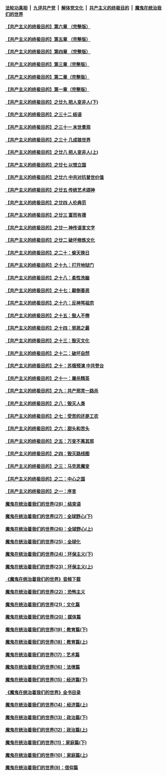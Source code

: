 ####  [法轮功真相](../../../../basic/blob/master/README.md?t=08230213) &nbsp;|&nbsp; [九评共产党](../../../../9ping.md/blob/master/README.md?t=08230213) &nbsp;|&nbsp; [解体党文化](../../../../jtdwh.md/blob/master/README.md?t=08230213)  &nbsp;|&nbsp; [共产主义的终极目的](../../../../gczydzjmd.md/blob/master/README.md?t=08230213) &nbsp;|&nbsp; [魔鬼在统治我们的世界](../../../../mgztzwmdsj.md/blob/master/README.md?t=08230213) 

#### [【共产主义的终极目的】第六章 （完整版）](../pages/nsc422/n11428913.md?t=08230213) 

#### [【共产主义的终极目的】第五章 （完整版）](../pages/nsc422/n11428912.md?t=08230213) 

#### [【共产主义的终极目的】第四章 （完整版）](../pages/nsc422/n11428907.md?t=08230213) 

#### [【共产主义的终极目的】第三章（完整版）](../pages/nsc422/n11428848.md?t=08230213) 

#### [【共产主义的终极目的】第二章（完整版）](../pages/nsc422/n11428831.md?t=08230213) 

#### [【共产主义的终极目的】第一章（完整版）](../pages/nsc422/n11417651.md?t=08230213) 

#### [【共产主义的终极目的】之廿九 把人变非人(下)](../pages/nsc422/n11344140.md?t=08230213) 

#### [【共产主义的终极目的】之三十二 结语](../pages/nsc422/n11360535.md?t=08230213) 

#### [【共产主义的终极目的】之三十一 末世景观](../pages/nsc422/n11351129.md?t=08230213) 

#### [【共产主义的终极目的】之三十 几成狼世界](../pages/nsc422/n11348280.md?t=08230213) 

#### [【共产主义的终极目的】之廿八 把人变非人(上)](../pages/nsc422/n11340492.md?t=08230213) 

#### [【共产主义的终极目的】之廿七 以恨立国](../pages/nsc422/n11336944.md?t=08230213) 

#### [【共产主义的终极目的】之廿六 中共对抗普世价值](../pages/nsc422/n11324785.md?t=08230213) 

#### [【共产主义的终极目的】之廿五 传统艺术颂神](../pages/nsc422/n11296396.md?t=08230213) 

#### [【共产主义的终极目的】之廿四 人伦典范](../pages/nsc422/n11296397.md?t=08230213) 

#### [【共产主义的终极目的】之廿三 富而有德](../pages/nsc422/n11283598.md?t=08230213) 

#### [【共产主义的终极目的】之廿一 神传语言文字](../pages/nsc422/n11263265.md?t=08230213) 

#### [【共产主义的终极目的】之廿二 破坏修炼文化](../pages/nsc422/n11245728.md?t=08230213) 

#### [【共产主义的终极目的】之二十：偷天换日](../pages/nsc422/n11238846.md?t=08230213) 

#### [【共产主义的终极目的】之十九：打开地狱门](../pages/nsc422/n11206376.md?t=08230213) 

#### [【共产主义的终极目的】之十八：柔性洗脑](../pages/nsc422/n11199994.md?t=08230213) 

#### [【共产主义的终极目的】之十七：颠倒善恶](../pages/nsc422/n11179782.md?t=08230213) 

#### [【共产主义的终极目的】之十六：反神骂祖宗](../pages/nsc422/n11166798.md?t=08230213) 

#### [【共产主义的终极目的】之十五：毁人不倦](../pages/nsc422/n11166792.md?t=08230213) 

#### [【共产主义的终极目的】之十四：邪恶之最](../pages/nsc422/n11150249.md?t=08230213) 

#### [【共产主义的终极目的】之十三：毁灭文化](../pages/nsc422/n11135227.md?t=08230213) 

#### [【共产主义的终极目的】之十二：破坏自然](../pages/nsc422/n11135214.md?t=08230213) 

#### [【共产主义的终极目的】之十：苏俄预演 中共登台](../pages/nsc422/n11118424.md?t=08230213) 

#### [【共产主义的终极目的】之十一：屠杀精英](../pages/nsc422/n11118442.md?t=08230213) 

#### [【共产主义的终极目的】之九：共产邪灵一路杀](../pages/nsc422/n11114139.md?t=08230213) 

#### [【共产主义的终极目的】之八：毁灭人类](../pages/nsc422/n11108503.md?t=08230213) 

#### [【共产主义的终极目的】之七：受苦的还是工农](../pages/nsc422/n11101809.md?t=08230213) 

#### [【共产主义的终极目的】之六：甜头和苦头](../pages/nsc422/n11096971.md?t=08230213) 

#### [【共产主义的终极目的】之五：万变不离其邪](../pages/nsc422/n11091285.md?t=08230213) 

#### [【共产主义的终极目的】之四：毁灭路线图](../pages/nsc422/n11086284.md?t=08230213) 

#### [【共产主义的终极目的】之三：马克思魔变](../pages/nsc422/n11061941.md?t=08230213) 

#### [【共产主义的终极目的】之二：中心之国](../pages/nsc422/n11047728.md?t=08230213) 

#### [【共产主义的终极目的】之一：序言](../pages/nsc422/n11086077.md?t=08230213) 

#### [魔鬼在统治着我们的世界(28)：结束语](../pages/nsc422/n10936246.md?t=08230213) 

#### [魔鬼在统治着我们的世界(27)：全球野心(下)](../pages/nsc422/n10928319.md?t=08230213) 

#### [魔鬼在统治着我们的世界(26)：全球野心(上)](../pages/nsc422/n10900318.md?t=08230213) 

#### [魔鬼在统治着我们的世界(25)：全球化](../pages/nsc422/n10788205.md?t=08230213) 

#### [魔鬼在统治着我们的世界(24)：环保主义(下)](../pages/nsc422/n10695307.md?t=08230213) 

#### [魔鬼在统治着我们的世界(23)：环保主义(上)](../pages/nsc422/n10688613.md?t=08230213) 

#### [《魔鬼在统治着我们的世界》音频下载](../pages/nsc422/n10635553.md?t=08230213) 

#### [魔鬼在统治着我们的世界(22)：恐怖主义](../pages/nsc422/n10614727.md?t=08230213) 

#### [魔鬼在统治着我们的世界(21)：文化篇](../pages/nsc422/n10597706.md?t=08230213) 

#### [魔鬼在统治着我们的世界(20)：媒体篇](../pages/nsc422/n10586579.md?t=08230213) 

#### [魔鬼在统治着我们的世界(19)：教育篇(下)](../pages/nsc422/n10564808.md?t=08230213) 

#### [魔鬼在统治着我们的世界(18)：教育篇(上)](../pages/nsc422/n10526970.md?t=08230213) 

#### [魔鬼在统治着我们的世界(17)：艺术篇](../pages/nsc422/n10499093.md?t=08230213) 

#### [魔鬼在统治着我们的世界(16)：法律篇](../pages/nsc422/n10485969.md?t=08230213) 

#### [魔鬼在统治着我们的世界(15)：经济篇(下)](../pages/nsc422/n10469975.md?t=08230213) 

#### [《魔鬼在统治着我们的世界》全书目录](../pages/nsc422/n10464261.md?t=08230213) 

#### [魔鬼在统治着我们的世界(14)：经济篇(上)](../pages/nsc422/n10457370.md?t=08230213) 

#### [魔鬼在统治着我们的世界(13)：政治篇(下)](../pages/nsc422/n10448270.md?t=08230213) 

#### [魔鬼在统治着我们的世界(12)：政治篇(上)](../pages/nsc422/n10444576.md?t=08230213) 

#### [魔鬼在统治着我们的世界(11)：家庭篇(下)](../pages/nsc422/n10440961.md?t=08230213) 

#### [魔鬼在统治着我们的世界(10)：家庭篇(上)](../pages/nsc422/n10435448.md?t=08230213) 

#### [魔鬼在统治着我们的世界(9)：信仰篇](../pages/nsc422/n10432159.md?t=08230213) 

